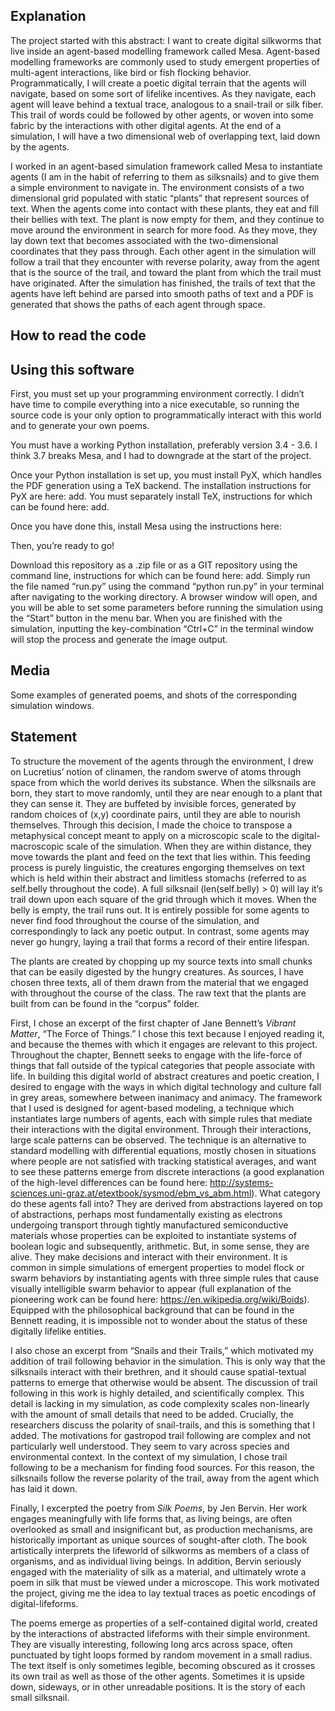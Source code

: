 ## Explanation

The project started with this abstract:
I want to create digital silkworms that live inside an agent-based modelling framework called Mesa. Agent-based modelling frameworks are commonly used to study emergent properties of multi-agent interactions, like bird or fish flocking behavior. Programmatically, I will create a poetic digital terrain that the agents will navigate, based on some sort of lifelike incentives. As they navigate, each agent will leave behind a textual trace, analogous to a snail-trail or silk fiber. This trail of words could be followed by other agents, or woven into some fabric by the interactions with other digital agents. At the end of a simulation, I will have a two dimensional web of overlapping text, laid down by the agents.

I worked in an agent-based simulation framework called Mesa to instantiate agents (I am in the habit of referring to them as silksnails) and to give them a simple environment to navigate in. The environment consists of a two dimensional grid populated with static “plants” that represent sources of text. When the agents come into contact with these plants, they eat and fill their bellies with text. The plant is now empty for them, and they continue to move around the environment in search for more food. As they move, they lay down text that becomes associated with the two-dimensional coordinates that they pass through. Each other agent in the simulation will follow a trail that they encounter with reverse polarity, away from the agent that is the source of the trail, and toward the plant from which the trail must have originated. After the simulation has finished, the trails of text that the agents have left behind are parsed into smooth paths of text and a PDF is generated that shows the paths of each agent through space.

## How to read the code


## Using this software

First, you must set up your programming environment correctly. I didn’t have time to compile everything into a nice executable, so running the source code is your only option to programmatically interact with this world and to generate your own poems.

You must have a working Python installation, preferably version 3.4 - 3.6. I think 3.7 breaks Mesa, and I had to downgrade at the start of the project.

Once your Python installation is set up, you must install PyX, which handles the PDF generation using a TeX backend. The installation instructions for PyX are here: add. You must separately install TeX, instructions for which can be found here: add.

Once you have done this, install Mesa using the instructions here:

Then, you’re ready to go!

Download this repository as a .zip file or as a GIT repository using the command line, instructions for which can be found here: add.
Simply run the file named “run.py” using the command “python run.py” in your terminal after navigating to the working directory. A browser window will open, and you will be able to set some parameters before running the simulation using the “Start” button in the menu bar. When you are finished with the simulation, inputting the key-combination “Ctrl+C” in the terminal window will stop the process and generate the image output.

## Media

Some examples of generated poems, and shots of the corresponding simulation windows.

## Statement

To structure the movement of the agents through the environment, I drew on Lucretius’ notion of clinamen, the random swerve of atoms through space from which the world derives its substance. When the silksnails are born, they start to move randomly, until they are near enough to a plant that they can sense it. They are buffeted by invisible forces, generated by random choices of (x,y) coordinate pairs, until they are able to nourish themselves. Through this decision, I made the choice to transpose a metaphysical concept meant to apply on a microscopic scale to the digital-macroscopic scale of the simulation. When they are within distance, they move towards the plant and feed on the text that lies within. This feeding process is purely linguistic, the creatures engorging themselves on text which is held within their abstract and limitless stomachs (referred to as self.belly throughout the code). A full silksnail (len(self.belly) > 0) will lay it’s trail down upon each square of the grid through which it moves. When the belly is empty, the trail runs out. It is entirely possible for some agents to never find food throughout the course of the simulation, and correspondingly to lack any poetic output. In contrast, some agents may never go hungry, laying a trail that forms a record of their entire lifespan.

The plants are created by chopping up my source texts into small chunks that can be easily digested by the hungry creatures. As sources, I have chosen three texts, all of them drawn from the material that we engaged with throughout the course of the class. The raw text that the plants are built from can be found in the “corpus” folder.

First, I chose an excerpt of the first chapter of Jane Bennett’s *Vibrant Matter*, “The Force of Things.” I chose this text because I enjoyed reading it, and because the themes with which it engages are relevant to this project. Throughout the chapter, Bennett seeks to engage with the life-force of things that fall outside of the typical categories that people associate with life. In building this digital world of abstract creatures and poetic creation, I desired to engage with the ways in which digital technology and culture fall in grey areas, somewhere between inanimacy and animacy. The framework that I used is designed for agent-based modeling, a technique which instantiates large numbers of agents, each with simple rules that mediate their interactions with the digital environment. Through their interactions, large scale patterns can be observed. The technique is an alternative to standard modelling with differential equations, mostly chosen in situations where people are not satisfied with tracking statistical averages, and want to see these patterns emerge from discrete interactions (a good explanation of the high-level differences can be found here: http://systems-sciences.uni-graz.at/etextbook/sysmod/ebm_vs_abm.html). What category do these agents fall into? They are derived from abstractions layered on top of abstractions, perhaps most fundamentally existing as electrons undergoing transport through tightly manufactured semiconductive materials whose properties can be exploited to instantiate systems of boolean logic and subsequently, arithmetic. But, in some sense, they are alive. They make decisions and interact with their environment. It is common in simple simulations of emergent properties to model flock or swarm behaviors by instantiating agents with three simple rules that cause visually intelligible swarm behavior to appear (full explanation of the pioneering work can be found here: https://en.wikipedia.org/wiki/Boids). Equipped with the philosophical background that can be found in the Bennett reading, it is impossible not to wonder about the status of these digitally lifelike entities.

I also chose an excerpt from “Snails and their Trails,” which motivated my addition of trail following behavior in the simulation. This is only way that the silksnails interact with their brethren, and it should cause spatial-textual patterns to emerge that otherwise would be absent. The discussion of trail following in this work is highly detailed, and scientifically complex. This detail is lacking in my simulation, as code complexity scales non-linearly with the amount of small details that need to be added. Crucially, the researchers discuss the polarity of snail-trails, and this is something that I added. The motivations for gastropod trail following are complex and not particularly well understood. They seem to vary across species and environmental context. In the context of my simulation, I chose trail following to be a mechanism for finding food sources. For this reason, the silksnails follow the reverse polarity of the trail, away from the agent which has laid it down.

Finally, I excerpted the poetry from *Silk Poems*, by Jen Bervin. Her work engages meaningfully with life forms that, as living beings, are often overlooked as small and insignificant but, as production mechanisms, are historically important as unique sources of sought-after cloth. The book artistically interprets the lifeworld of silkworms as members of a class of organisms, and as individual living beings. In addition, Bervin seriously engaged with the materiality of silk as a material, and ultimately wrote a poem in silk that must be viewed under a microscope. This work motivated the project, giving me the idea to lay textual traces as poetic encodings of digital-lifeforms.

The poems emerge as properties of a self-contained digital world, created by the interactions of abstracted lifeforms with their simple environment. They are visually interesting, following long arcs across space, often punctuated by tight loops formed by random movement in a small radius. The text itself is only sometimes legible, becoming obscured as it crosses its own trail as well as those of the other agents. Sometimes it is upside down, sideways, or in other unreadable positions. It is the story of each small silksnail.
